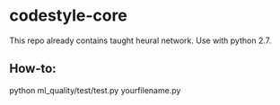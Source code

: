 # codestyle-core  
  
This repo already contains taught heural network. Use with python 2.7.
  
## How-to:  
python ml_quality/test/test.py yourfilename.py

